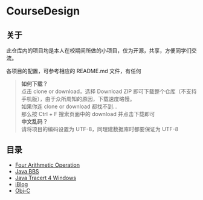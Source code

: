 # CourseDesign

## 关于

此仓库内的项目均是本人在校期间所做的小项目，仅为开源，共享，方便同学们交流。

各项目的配置，可参考相应的 README.md 文件，有任何

> **如何下载？**
> <br>
> 点击 clone or download，选择 Download ZIP 即可下载整个仓库（不支持手机版），由于众所周知的原因，下载速度略慢。
> <br>
> 如果你连 clone or download 都找不到...
> <br>
> 那么按 Ctrl + F 搜索页面中的 download 并点击下载即可
> <br>
> **中文乱码？**
> <br>
> 请将项目的编码设置为 UTF-8，同理建数据库时都要保证为 UTF-8

## 目录

- [Four Arithmetic Operation](./four_arithmetic_operation)
- [Java BBS](./JavaBBS)
- [Java Tracert 4 Windows](./JavaTracert)
- [iBlog](./iBlog)
- [Obj-C](./Obj-C)
